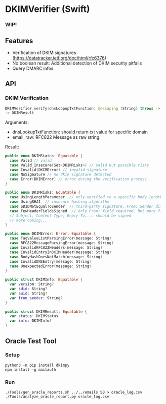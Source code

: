 # DKIMVerifier (Swift)

### WIP!

## Features

* Verification of DKIM signatures (https://datatracker.ietf.org/doc/html/rfc6376)
* No boolean result: Additional detection of DKIM security pitfalls
* Query DMARC infos

## API

###  DKIM Verification

```swift
DKIMVerifier.verify(dnsLoopupTxtFunction: @escaping (String) throws -> String?, email_raw: String)
-> DKIMResult
```

Arguments:
* dnsLookupTxtFunction: should return txt value for specific domain
* email_raw: RFC822 Message as raw string

Result:
```swift
public enum DKIMStatus: Equatable {
  case Valid // valid
  case Valid_Insecure(Set<DKIMRisks>) // valid but possible risks
  case Invalid(DKIMError) // invalid signature
  case NoSignature // no dkim signature detected
  case Error(DKIMError) // error during the verification process
}

public enum DKIMRisks: Equatable {
  case UsingLengthParameter  // only verified to a specific body length
  case UsingSHA1  // insecure hashing algorithm
  case SDIDNotEqualToSender  // third-party signature, From: Sender different to DKIM Domain
  case FewHeaderFieldsSigned  // only From: field required, but more fields are better else manipulation possible
  // Subject, Content-Type, Reply-To,... should be signed
  // more coming...
}

public enum DKIMError: Error, Equatable {
  case TagValueListParsingError(message: String)
  case RFC822MessageParsingError(message: String)
  case InvalidRFC822Headers(message: String)
  case InvalidEntryInDKIMHeader(message: String)
  case BodyHashDoesNotMatch(message: String)
  case InvalidDNSEntry(message: String)
  case UnexpectedError(message: String)
}

public struct DKIMInfo: Equatable {
  var version: String?
  var sdid: String?
  var auid: String?
  var from_sender: String?
}

public struct DKIMResult: Equatable {
  var status: DKIMStatus
  var info: DKIMInfo?
}
```

## Oracle Test Tool

### Setup

```
python3 -m pip install dkimpy
npm install -g mailauth
```

### Run

```
./Tools/gen_oracle_reports.sh ../../emails 50 > oracle_log.csv
./Tools/analyze_oracle_report.py oracle_log.csv
```